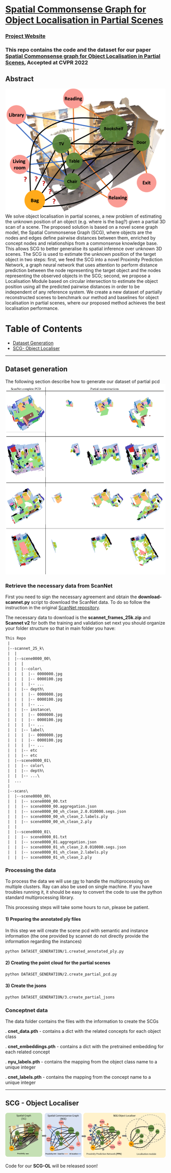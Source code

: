 # [Spatial Commonsense Graph for Object Localisation in Partial Scenes](http://fgiuliari.github.io/projects/SpatialCommonsenseGraph/)
### [Project Website](http://fgiuliari.github.io/projects/SpatialCommonsenseGraph/)



### This repo contains the code and the dataset for our paper **[Spatial Commonsense graph for Object Localisation in Partial Scenes](https://arxiv.org/abs/2203.05380), Accepted at CVPR 2022**


## Abstract
![teaser](images/teaser.png)
We solve object localisation in partial scenes, a new problem of estimating the unknown position of an object (e.g. where is the bag?) given a partial 3D scan of a scene. The proposed solution is based on a novel scene graph model, the Spatial Commonsense Graph (SCG), where objects are the nodes and edges define pairwise distances between them, enriched by concept nodes and relationships from a commonsense knowledge base. This allows SCG to better generalise its spatial inference over unknown 3D scenes. The SCG is used to estimate the unknown position of the target object in two steps: first, we feed the SCG into a novel Proximity Prediction Network, a graph neural network that uses attention to perform distance prediction between the node representing the target object and the nodes representing the observed objects in the SCG; second, we propose a Localisation Module based on circular intersection to estimate the object position using all the predicted pairwise distances in order to be independent of any reference system. We create a new dataset of partially reconstructed scenes to benchmark our method and baselines for object localisation in partial scenes, where our proposed method achieves the best localisation performance.
# Table of Contents

 - [Dataset Generation](#dataset-preparation)
 - [SCG- Object Localiser](#scg---object-localiser)


***
## Dataset generation

The following section describe how to generate our dataset of partial pcd
![partial pcd](images/partial_scenes.png)
### Retrieve the necessary data from ScanNet

First you need to sign the necessary agreement and obtain the **download-scannet.py** script to download the ScanNet data.
To do so follow the instruction in the original [ScanNet repository](https://github.com/ScanNet/ScanNet).


The necessary data to download is the **scannet_frames_25k.zip** and **Scannet v2** for both the training and validation set
next you should organize your folder structure so that in main folder you have:
```
This Repo
 |
 |--scannet_25_k\
 |  |
 |  |--scene0000_00\
 |  |  |
 |  |  |--color\
 |  |  |  |-- 0000000.jpg
 |  |  |  |-- 0000100.jpg
 |  |  |  |-- ...
 |  |  |-- depth\
 |  |  |  |-- 0000000.jpg
 |  |  |  |-- 0000100.jpg
 |  |  |  |-- ...
 |  |  |-- instance\
 |  |  |  |-- 0000000.jpg
 |  |  |  |-- 0000100.jpg
 |  |  |  |-- ...
 |  |  |-- label\
 |  |  |  |-- 0000000.jpg
 |  |  |  |-- 0000100.jpg
 |  |  |  |-- ...
 |  |  |-- etc
 |  |  |-- etc
 |  |--scene0000_01\
 |  |  |-- color\
 |  |  |-- depth\
 |  |  |-- ...\
 |  ...
 |
 |--scans\
 |  |--scene0000_00\
 |  |  |-- scene0000_00.txt
 |  |  |-- scene0000_00.aggregation.json
 |  |  |-- scene0000_00_vh_clean_2.0.010000.segs.json
 |  |  |-- scene0000_00_vh_clean_2.labels.ply
 |  |  |-- scene0000_00_vh_clean_2.ply
 |  |  
 |  |--scene0000_01\
 |  |  |-- scene0000_01.txt
 |  |  |-- scene0000_01.aggregation.json
 |  |  |-- scene0000_01_vh_clean_2.0.010000.segs.json
 |  |  |-- scene0000_01_vh_clean_2.labels.ply
 |  |  |-- scene0000_01_vh_clean_2.ply

```

### Processing the data

To process the data we will use [ray](https://docs.ray.io/en/latest/index.html) to handle the multiprocessing on multiple clusters. Ray can also be used on single machine. If you have troubles running it, it should be easy to convert the code to use the python standard multiprocessing library.

This processing steps will take some hours to run, please be patient.

#### 1) Preparing the annotated ply files

In this step we will create the scene pcd with semantic and instance information (the one provided by scannet do not directly provide the information regarding the instances)

```bash
python DATASET_GENERATION/1.created_annotated_ply.py
```


#### 2) Creating the point cloud for the partial scenes

```bash
python DATASET_GENERATION/2.create_partial_pcd.py
```


#### 3) Create the jsons

```bash
python DATASET_GENERATION/3.create_partial_jsons
```

### Conceptnet data


The data folder contains the files with the information to create the SCGs

 . **cnet_data.pth** - contains a dict with the related concepts for each object class

 . **cnet_embeddings.pth** - contains a dict with the pretrained embedding for each related concept

 . **nyu_labels.pth** - contains the mapping from the object class name to a unique integer

 . **cnet_labels.pth** - contains the mapping from the concept name to a unique integer

***
## SCG - Object Localiser
![scgOL](images/arch2.png)

Code for our **SCG-OL** will be released soon!
